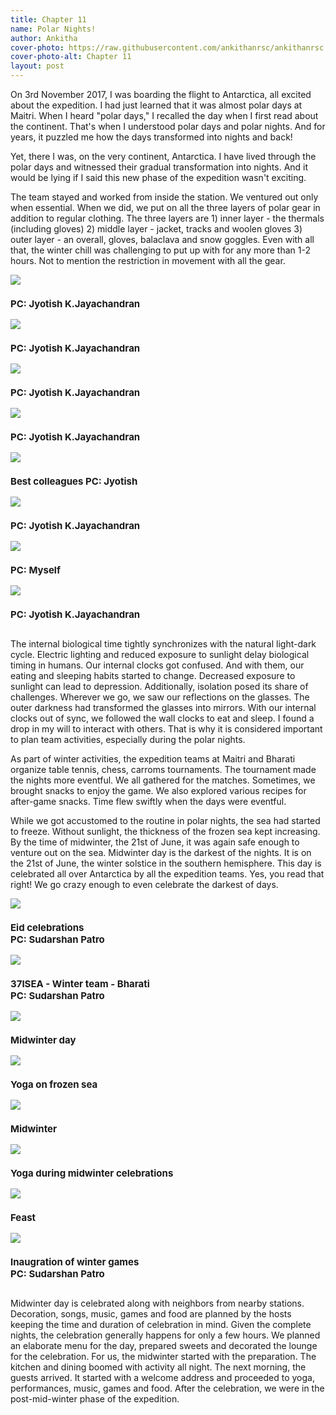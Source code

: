 ```yaml
---
title: Chapter 11
name: Polar Nights!
author: Ankitha
cover-photo: https://raw.githubusercontent.com/ankithanrsc/ankithanrsc.github.io/master/assets/images/ch11/cover.jpg
cover-photo-alt: Chapter 11
layout: post
---
```

<div>
<p>On 3rd November 2017, I was boarding the flight to Antarctica, all excited about the expedition. I had just learned that it was almost polar days at Maitri. When I heard "polar days," I recalled the day when I first read about the continent. That's when I understood polar days and polar nights. And for years, it puzzled me how the days transformed into nights and back!</p>

<p>Yet, there I was, on the very continent, Antarctica. I have lived through the polar days and witnessed their gradual transformation into nights. And it would be lying if I said this new phase of the expedition wasn't exciting.</p>

<p>The team stayed and worked from inside the station. We ventured out only when essential. When we did, we put on all the three layers of polar gear in addition to regular clothing. The three layers are 1) inner layer - the thermals (including gloves) 2) middle layer - jacket, tracks and woolen gloves 3) outer layer - an overall, gloves, balaclava and snow goggles. Even with all that, the winter chill was challenging to put up with for any more than 1-2 hours. Not to mention the restriction in movement with all the gear.</p>

<div class="row"> 
  <div class="column">
    <img src="https://raw.githubusercontent.com/ankithanrsc/ankithanrsc.github.io/master/assets/images/ch11/a2.JPG">
      <h3 style="font-size:15px;">PC: Jyotish K.Jayachandran</h3>
    <img src="https://raw.githubusercontent.com/ankithanrsc/ankithanrsc.github.io/master/assets/images/ch11/a6.jpg">
      <h3 style="font-size:15px;">PC: Jyotish K.Jayachandran</h3>
  </div>
  <div class="column">
    <img src="https://raw.githubusercontent.com/ankithanrsc/ankithanrsc.github.io/master/assets/images/ch11/a3.JPG">
      <h3 style="font-size:15px;">PC: Jyotish K.Jayachandran</h3>
    <img src="https://raw.githubusercontent.com/ankithanrsc/ankithanrsc.github.io/master/assets/images/ch11/a7.jpg">
      <h3 style="font-size:15px;">PC: Jyotish K.Jayachandran</h3>
  </div> 
  <div class="column">
    <img src="https://raw.githubusercontent.com/ankithanrsc/ankithanrsc.github.io/master/assets/images/ch11/sirs.JPG">
      <h3 style="font-size:15px;">Best colleagues PC: Jyotish</h3>
    <img src="https://raw.githubusercontent.com/ankithanrsc/ankithanrsc.github.io/master/assets/images/ch11/a5.jpg">
      <h3 style="font-size:15px;">PC: Jyotish K.Jayachandran</h3>
  </div>
  <div class="column">
    <img src="https://raw.githubusercontent.com/ankithanrsc/ankithanrsc.github.io/master/assets/images/ch11/a4.JPG">
      <h3 style="font-size:15px;">PC: Myself</h3>
    <img src="https://raw.githubusercontent.com/ankithanrsc/ankithanrsc.github.io/master/assets/images/ch11/station.JPG">
      <h3 style="font-size:15px;">PC: Jyotish K.Jayachandran</h3>
  </div> 
</div>
<p></p>

<p>The internal biological time tightly synchronizes with the natural light-dark cycle. Electric lighting and reduced exposure to sunlight delay biological timing in humans. Our internal clocks got confused. And with them, our eating and sleeping habits started to change. Decreased exposure to sunlight can lead to depression. Additionally, isolation posed its share of challenges. Wherever we go, we saw our reflections on the glasses. The outer darkness had transformed the glasses into mirrors. With our internal clocks out of sync, we followed the wall clocks to eat and sleep. I found a drop in my will to interact with others. That is why it is considered important to plan team activities, especially during the polar nights.</p>

<p>As part of winter activities, the expedition teams at Maitri and Bharati organize table tennis, chess, carroms tournaments. The tournament made the nights more eventful. We all gathered for the matches. Sometimes, we brought snacks to enjoy the game. We also explored various recipes for after-game snacks. Time flew swiftly when the days were eventful.</p>

<p>While we got accustomed to the routine in polar nights, the sea had started to freeze. Without sunlight, the thickness of the frozen sea kept increasing. By the time of midwinter, the 21st of June, it was again safe enough to venture out on the sea. Midwinter day is the darkest of the nights. It is on the 21st of June, the winter solstice in the southern hemisphere. This day is celebrated all over Antarctica by all the expedition teams. Yes, you read that right! We go crazy enough to even celebrate the darkest of days.</p>


<div class="row"> 
  <div class="column">
    <img src="https://raw.githubusercontent.com/ankithanrsc/ankithanrsc.github.io/master/assets/images/ch11/EID.JPG">
      <h3 style="font-size:15px;">Eid celebrations <br> PC: Sudarshan Patro</h3>
    <img src="https://raw.githubusercontent.com/ankithanrsc/ankithanrsc.github.io/master/assets/images/ch11/team.JPG">
      <h3 style="font-size:15px;">37ISEA - Winter team - Bharati <br> PC: Sudarshan Patro</h3>
  </div>
  <div class="column">
    <img src="https://raw.githubusercontent.com/ankithanrsc/ankithanrsc.github.io/master/assets/images/ch11/midWin.jpg">
      <h3 style="font-size:15px;">Midwinter day</h3>
    <img src="https://raw.githubusercontent.com/ankithanrsc/ankithanrsc.github.io/master/assets/images/ch11/yogaDay.jpg">
      <h3 style="font-size:15px;">Yoga on frozen sea</h3>
  </div> 
  <div class="column">
    <img src="https://raw.githubusercontent.com/ankithanrsc/ankithanrsc.github.io/master/assets/images/ch11/midWinter.jpg">
      <h3 style="font-size:15px;">Midwinter</h3>
    <img src="https://raw.githubusercontent.com/ankithanrsc/ankithanrsc.github.io/master/assets/images/ch11/yogaStation.jpg">
      <h3 style="font-size:15px;">Yoga during midwinter celebrations</h3>
  </div>
  <div class="column">
    <img src="https://raw.githubusercontent.com/ankithanrsc/ankithanrsc.github.io/master/assets/images/ch11/food.JPG">
      <h3 style="font-size:15px;">Feast</h3>
    <img src="https://raw.githubusercontent.com/ankithanrsc/ankithanrsc.github.io/master/assets/images/ch11/TT.jpg">
      <h3 style="font-size:15px;">Inaugration of winter games<br> PC: Sudarshan Patro</h3>
  </div> 
</div>
<p></p>

<p>Midwinter day is celebrated along with neighbors from nearby stations. Decoration, songs, music, games and food are planned by the hosts keeping the time and duration of celebration in mind. Given the complete nights, the celebration generally happens for only a few hours. We planned an elaborate menu for the day, prepared sweets and decorated the lounge for the celebration. For us, the midwinter started with the preparation. The kitchen and dining boomed with activity all night. The next morning, the guests arrived. It started with a welcome address and proceeded to yoga, performances, music, games and food. After the celebration, we were in the post-mid-winter phase of the expedition. </p>


</div>